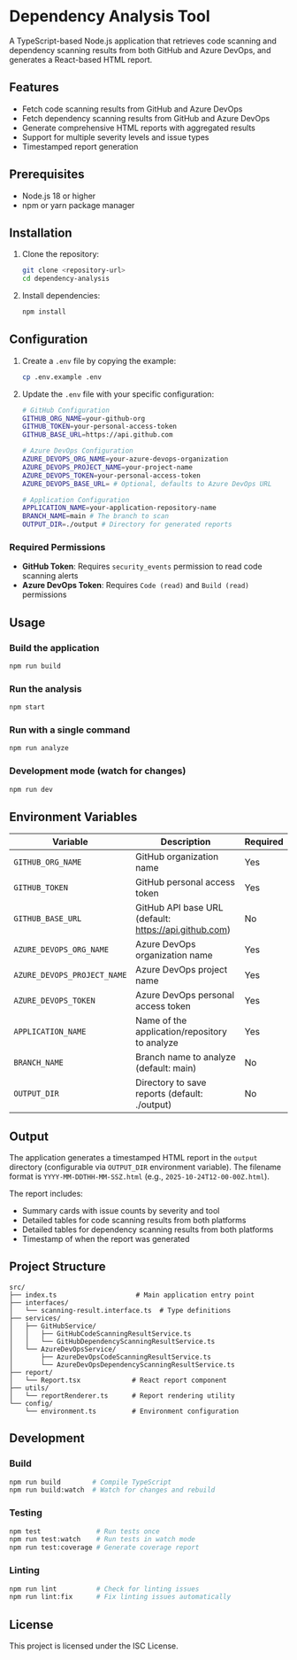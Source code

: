 # Dependency Analysis Tool

A TypeScript-based Node.js application that retrieves code scanning and dependency scanning results from both GitHub and Azure DevOps, and generates a React-based HTML report.

## Features

- Fetch code scanning results from GitHub and Azure DevOps
- Fetch dependency scanning results from GitHub and Azure DevOps
- Generate comprehensive HTML reports with aggregated results
- Support for multiple severity levels and issue types
- Timestamped report generation

## Prerequisites

- Node.js 18 or higher
- npm or yarn package manager

## Installation

1. Clone the repository:
   ```bash
   git clone <repository-url>
   cd dependency-analysis
   ```

2. Install dependencies:
   ```bash
   npm install
   ```

## Configuration

1. Create a `.env` file by copying the example:
   ```bash
   cp .env.example .env
   ```

2. Update the `.env` file with your specific configuration:
   ```bash
   # GitHub Configuration
   GITHUB_ORG_NAME=your-github-org
   GITHUB_TOKEN=your-personal-access-token
   GITHUB_BASE_URL=https://api.github.com

   # Azure DevOps Configuration
   AZURE_DEVOPS_ORG_NAME=your-azure-devops-organization
   AZURE_DEVOPS_PROJECT_NAME=your-project-name
   AZURE_DEVOPS_TOKEN=your-personal-access-token
   AZURE_DEVOPS_BASE_URL= # Optional, defaults to Azure DevOps URL

   # Application Configuration
   APPLICATION_NAME=your-application-repository-name
   BRANCH_NAME=main # The branch to scan
   OUTPUT_DIR=./output # Directory for generated reports
   ```

### Required Permissions

- **GitHub Token**: Requires `security_events` permission to read code scanning alerts
- **Azure DevOps Token**: Requires `Code (read)` and `Build (read)` permissions

## Usage

### Build the application
```bash
npm run build
```

### Run the analysis
```bash
npm start
```

### Run with a single command
```bash
npm run analyze
```

### Development mode (watch for changes)
```bash
npm run dev
```

## Environment Variables

| Variable | Description | Required |
|----------|-------------|----------|
| `GITHUB_ORG_NAME` | GitHub organization name | Yes |
| `GITHUB_TOKEN` | GitHub personal access token | Yes |
| `GITHUB_BASE_URL` | GitHub API base URL (default: https://api.github.com) | No |
| `AZURE_DEVOPS_ORG_NAME` | Azure DevOps organization name | Yes |
| `AZURE_DEVOPS_PROJECT_NAME` | Azure DevOps project name | Yes |
| `AZURE_DEVOPS_TOKEN` | Azure DevOps personal access token | Yes |
| `APPLICATION_NAME` | Name of the application/repository to analyze | Yes |
| `BRANCH_NAME` | Branch name to analyze (default: main) | No |
| `OUTPUT_DIR` | Directory to save reports (default: ./output) | No |

## Output

The application generates a timestamped HTML report in the `output` directory (configurable via `OUTPUT_DIR` environment variable). The filename format is `YYYY-MM-DDTHH-MM-SSZ.html` (e.g., `2025-10-24T12-00-00Z.html`).

The report includes:
- Summary cards with issue counts by severity and tool
- Detailed tables for code scanning results from both platforms
- Detailed tables for dependency scanning results from both platforms
- Timestamp of when the report was generated

## Project Structure

```
src/
├── index.ts                    # Main application entry point
├── interfaces/
│   └── scanning-result.interface.ts  # Type definitions
├── services/
│   ├── GitHubService/
│   │   ├── GitHubCodeScanningResultService.ts
│   │   └── GitHubDependencyScanningResultService.ts
│   └── AzureDevOpsService/
│       ├── AzureDevOpsCodeScanningResultService.ts
│       └── AzureDevOpsDependencyScanningResultService.ts
├── report/
│   └── Report.tsx             # React report component
├── utils/
│   └── reportRenderer.ts      # Report rendering utility
└── config/
    └── environment.ts         # Environment configuration
```

## Development

### Build
```bash
npm run build        # Compile TypeScript
npm run build:watch  # Watch for changes and rebuild
```

### Testing
```bash
npm test              # Run tests once
npm run test:watch    # Run tests in watch mode
npm run test:coverage # Generate coverage report
```

### Linting
```bash
npm run lint          # Check for linting issues
npm run lint:fix      # Fix linting issues automatically
```

## License

This project is licensed under the ISC License.